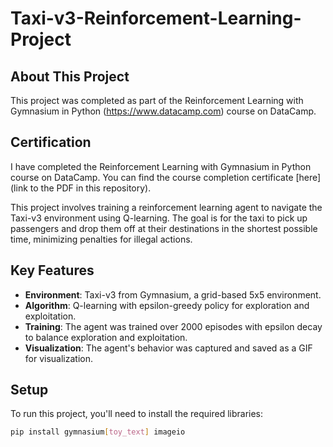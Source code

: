 # Taxi-v3-Reinforcement-Learning-Project
## About This Project
This project was completed as part of the Reinforcement Learning with Gymnasium in Python (https://www.datacamp.com) course on DataCamp. 

## Certification
I have completed the Reinforcement Learning with Gymnasium in Python course on DataCamp. You can find the course completion certificate [here](link to the PDF in this repository).

This project involves training a reinforcement learning agent to navigate the Taxi-v3 environment using Q-learning. The goal is for the taxi to pick up passengers and drop them off at their destinations in the shortest possible time, minimizing penalties for illegal actions.

## Key Features
- **Environment**: Taxi-v3 from Gymnasium, a grid-based 5x5 environment.
- **Algorithm**: Q-learning with epsilon-greedy policy for exploration and exploitation.
- **Training**: The agent was trained over 2000 episodes with epsilon decay to balance exploration and exploitation.
- **Visualization**: The agent's behavior was captured and saved as a GIF for visualization.

## Setup
To run this project, you'll need to install the required libraries:

```bash
pip install gymnasium[toy_text] imageio
